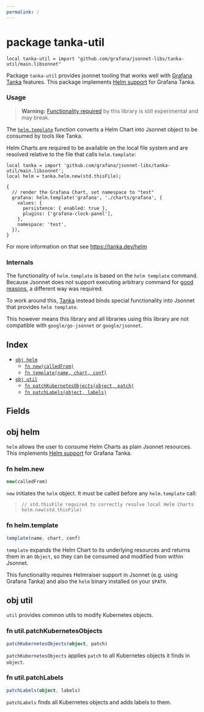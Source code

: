 ```yaml
---
permalink: /
---
```


# package tanka-util

```jsonnet
local tanka-util = import "github.com/grafana/jsonnet-libs/tanka-util/main.libsonnet"
```

Package `tanka-util` provides jsonnet tooling that works well with [Grafana
Tanka](https://tanka.dev) features. This package implements [Helm
support](https://tanka.dev/helm) for Grafana Tanka.

### Usage

> **Warning:** [Functionality required](#internals) by this library is still
> experimental and may break.

The [`helm.template`](#fn-helmtemplate) function converts a Helm Chart into
Jsonnet object to be consumed by tools like Tanka.

Helm Charts are required to be available on the local file system and are
resolved relative to the file that calls `helm.template`:

```jsonnet
local tanka = import 'github.com/grafana/jsonnet-libs/tanka-util/main.libsonnet';
local helm = tanka.helm.new(std.thisFile);

{
  // render the Grafana Chart, set namespace to "test"
  grafana: helm.template('grafana', './charts/grafana', {
    values: {
      persistence: { enabled: true },
      plugins: ['grafana-clock-panel'],
    },
    namespace: 'test',
  }),
}

```

For more information on that see https://tanka.dev/helm

### Internals

The functionality of `helm.template` is based on the `helm template` command.
Because Jsonnet does not support executing arbitrary command for [good
reasons](https://jsonnet.org/ref/language.html#independence-from-the-environment-hermeticity),
a different way was required.

To work around this, [Tanka](https://tanka.dev) instead binds special
functionality into Jsonnet that provides `helm template`.

This however means this library and all libraries using this library are not
compatible with `google/go-jsonnet` or `google/jsonnet`.


## Index

* [`obj helm`](#obj-helm)
  * [`fn new(calledFrom)`](#fn-helmnew)
  * [`fn template(name, chart, conf)`](#fn-helmtemplate)
* [`obj util`](#obj-util)
  * [`fn patchKubernetesObjects(object, patch)`](#fn-utilpatchkubernetesobjects)
  * [`fn patchLabels(object, labels)`](#fn-utilpatchlabels)

## Fields

## obj helm

`helm` allows the user to consume Helm Charts as plain Jsonnet resources.
This implements [Helm support](https://tanka.dev/helm) for Grafana Tanka.


### fn helm.new

```ts
new(calledFrom)
```

`new` initiates the `helm` object. It must be called before any `helm.template` call:
 > ```jsonnet
 > // std.thisFile required to correctly resolve local Helm Charts
 > helm.new(std.thisFile)
 > ```


### fn helm.template

```ts
template(name, chart, conf)
```

`template` expands the Helm Chart to its underlying resources and returns them in an `Object`,
so they can be consumed and modified from within Jsonnet.

This functionality requires Helmraiser support in Jsonnet (e.g. using Grafana Tanka) and also
the `helm` binary installed on your `$PATH`.


## obj util

`util` provides common utils to modify Kubernetes objects.


### fn util.patchKubernetesObjects

```ts
patchKubernetesObjects(object, patch)
```

`patchKubernetesObjects` applies `patch` to all Kubernetes objects it finds in `object`.

### fn util.patchLabels

```ts
patchLabels(object, labels)
```

`patchLabels` finds all Kubernetes objects and adds labels to them.